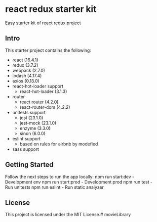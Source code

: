 # react redux starter kit
Easy starter kit of react redux project

## Intro
This starter project contains the following:
- react (16.4.1)
- redux (3.7.2)
- webpack (2.7.0)
- lodash (4.17.4)
- axios (0.18.0)
- react-hot-loader support
  - react-hot-loader (3.1.3)
- router 
  - react router (4.2.0)
  - react-router-dom (4.2.2)
- unitests support
  - jest (23.1.0)
  - jest-mock (23.1.0)
  - enzyme (3.3.0)
  - sinon (6.0.0)
- eslint support
  - based on rules for airbnb by modefied
- sass support

## Getting Started

Follow the next steps to run the app locally:
npm run start:dev - Development env
npm run start:prod - Development prod
npm run test - Run unitests 
npm run eslint - Run static analyzer 

## License

This project is licensed under the MIT License.# movieLibrary
